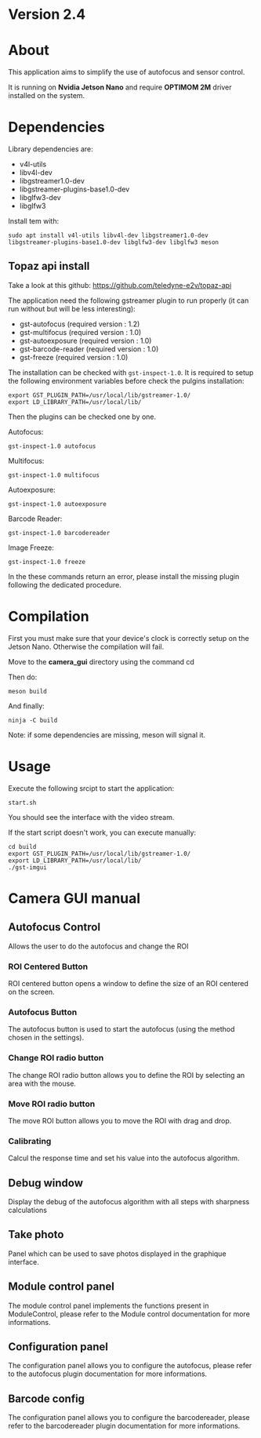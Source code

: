 # Version 2.4

# About

This application aims to simplify the use of autofocus and sensor control.

It is running on **Nvidia Jetson Nano** and require **OPTIMOM 2M** driver installed on the system.

# Dependencies
Library dependencies are:
- v4l-utils
- libv4l-dev
- libgstreamer1.0-dev
- libgstreamer-plugins-base1.0-dev
- libglfw3-dev
- libglfw3

Install tem with: 

	sudo apt install v4l-utils libv4l-dev libgstreamer1.0-dev libgstreamer-plugins-base1.0-dev libglfw3-dev libglfw3 meson
	
	
## Topaz api install
Take a look at this github: 
https://github.com/teledyne-e2v/topaz-api

	
The application need the following gstreamer plugin to run properly (it can run without but will be less interesting):
- gst-autofocus (required version : 1.2)
- gst-multifocus (required version : 1.0)
- gst-autoexposure (required version : 1.0)
- gst-barcode-reader (required version : 1.0)
- gst-freeze (required version : 1.0)

The installation can be checked with ```gst-inspect-1.0```.
It is required to setup the following environment variables before check the pulgins installation:

	export GST_PLUGIN_PATH=/usr/local/lib/gstreamer-1.0/
	export LD_LIBRARY_PATH=/usr/local/lib/

Then the plugins can be checked one by one.

Autofocus:

	gst-inspect-1.0 autofocus

Multifocus:

	gst-inspect-1.0 multifocus

Autoexposure:

	gst-inspect-1.0 autoexposure

Barcode Reader:
	
	gst-inspect-1.0 barcodereader

Image Freeze:
	
	gst-inspect-1.0 freeze

In the these commands return an error, please install the missing plugin following the dedicated procedure.

# Compilation
First you must make sure that your device's clock is correctly setup on the Jetson Nano.
Otherwise the compilation will fail.

Move to the **camera_gui** directory using the command cd

Then do:

    meson build

And finally:

    ninja -C build

Note: if some dependencies are missing, meson will signal it.

# Usage

Execute the following srcipt to start the application:

	start.sh

You should see the interface with the video stream.

If the start script doesn't work, you can execute manually:

	cd build
	export GST_PLUGIN_PATH=/usr/local/lib/gstreamer-1.0/
	export LD_LIBRARY_PATH=/usr/local/lib/
	./gst-imgui

# Camera GUI manual

## Autofocus Control

Allows the user to do the autofocus and change the ROI

### ROI Centered Button

ROI centered button opens a window to define the size of an ROI centered on the screen.

### Autofocus Button

The autofocus button is used to start the autofocus (using the method chosen in the settings).

### Change ROI radio button

The change ROI radio button allows you to define the ROI by selecting an area with the mouse.

### Move ROI radio button 

The move ROI button allows you to move the ROI with drag and drop.

### Calibrating

Calcul the response time and set his value into the autofocus algorithm.

## Debug window 

Display the debug of the autofocus algorithm with all steps with sharpness calculations

## Take photo

Panel which can be used to save photos displayed in the graphique interface.

## Module control panel

The module control panel implements the functions present in ModuleControl, please refer to the Module control documentation for more informations.

## Configuration panel

The configuration panel allows you to configure the autofocus, please refer to the autofocus plugin documentation for more informations.

## Barcode config

The configuration panel allows you to configure the barcodereader, please refer to the barcodereader plugin documentation for more informations.
